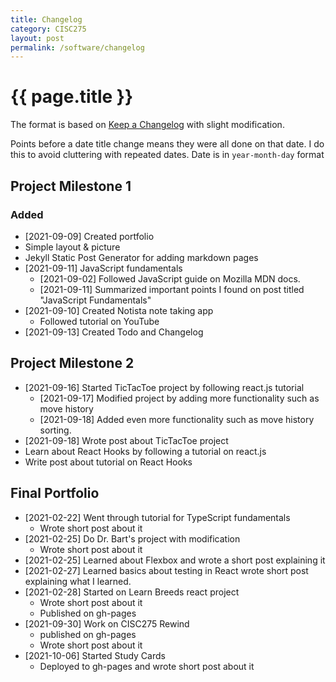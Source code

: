 ```yaml
---
title: Changelog
category: CISC275
layout: post
permalink: /software/changelog
---
```


# {{ page.title }}

The format is based on [Keep a Changelog](https://keepachangelog.com/en/1.0.0/) with slight modification. 

Points before a date title change means they were all done on that date. I do this to avoid cluttering with repeated dates. Date is in ``year-month-day`` format


## Project Milestone 1
### Added
*  [2021-09-09] Created portfolio
  * Simple layout & picture
  * Jekyll Static Post Generator for adding markdown pages
* [2021-09-11] JavaScript fundamentals
  * [2021-09-02] Followed JavaScript guide on Mozilla MDN docs. 
  * [2021-09-11] Summarized important points I found on post titled "JavaScript Fundamentals" 
* [2021-09-10] Created Notista note taking app
  * Followed tutorial on YouTube
* [2021-09-13] Created Todo and Changelog 

## Project Milestone 2 
* [2021-09-16] Started TicTacToe project by following react.js tutorial  
  * [2021-09-17] Modified project by adding more functionality such as move history
  * [2021-09-18] Added even more functionality such as move history sorting. 
* [2021-09-18] Wrote post about TicTacToe project 
* Learn about React Hooks by following a tutorial on react.js
* Write post about tutorial on React Hooks

## Final Portfolio
* [2021-02-22] Went through tutorial for TypeScript fundamentals
  * Wrote short post about it
* [2021-02-25] Do Dr. Bart's project with modification
  * Wrote short post about it 
* [2021-02-25] Learned about Flexbox and wrote a short post explaining it
* [2021-02-27] Learned basics about testing in React wrote short post explaining what I learned. 
* [2021-02-28] Started on Learn Breeds react project
  * Wrote short post about it 
  * Published on gh-pages
* [2021-09-30] Work on CISC275 Rewind
  * published on gh-pages
  * Wrote short post about it
* [2021-10-06] Started Study Cards
  * Deployed to gh-pages and wrote short post about it

<!-- 
### Added
### Changed
### Removed
-->